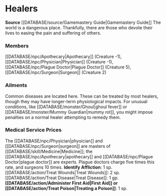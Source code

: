 ﻿---
creature_family: Healers
id: '187'
name: Healers
rarity: Common
rus_type_level: null
source: '[[DATABASE/source/Gamemastery Guide|Gamemastery Guide]]'
trait: null
type: Creature Family

---
# Healers

**Source** [[DATABASE/source/Gamemastery Guide|Gamemastery Guide]]
The world is a dangerous place. Thankfully, there are those who devote their lives to easing the pain and suffering of others.

### Members

[[DATABASE/npc/Apothecary|Apothecary]] (Creature -1), [[DATABASE/npc/Physician|Physician]] (Creature -1), [[DATABASE/npc/Plague Doctor|Plague Doctor]] (Creature 5), [[DATABASE/npc/Surgeon|Surgeon]] (Creature 2)

###  Ailments

Common diseases are located here. These can be treated by most healers, though they may have longer-term physiological impacts. For unusual conditions, like [[DATABASE/monster/Ghoul|ghoul fever]] or [[DATABASE/monster/Mummy Guardian|mummy rot]], you might impose penalties on a normal healer attempting to remedy them.

###  Medical Service Prices

The [[DATABASE/npc/Physician|physician]] and [[DATABASE/npc/Surgeon|surgeon]] are masters of [[DATABASE/skill/Medicine|Medicine]]; the [[DATABASE/npc/Apothecary|apothecary]] and [[DATABASE/npc/Plague Doctor|plague doctor]] are experts. Plague doctors charge five times this rate, and surgeons 10 times. 
**Identify Affliction**: 1 sp. 
[[DATABASE/action/Treat Wounds|Treat Wounds]]: 2 sp. 
[[DATABASE/action/Treat Disease|Treat Disease]]: 1 gp. 
**[[DATABASE/action/Administer First Aid|First Aid]] or [[DATABASE/action/Treat Poison|Treating a Poison]]**: 1 sp.